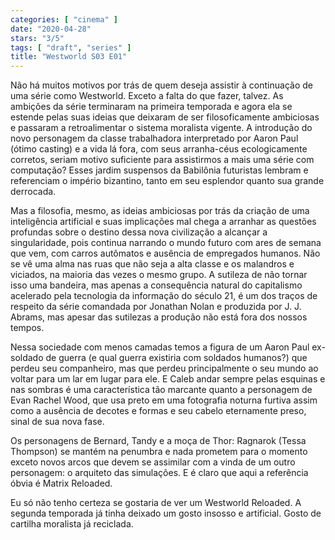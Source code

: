 ```yaml
---
categories: [ "cinema" ]
date: "2020-04-28"
stars: "3/5"
tags: [ "draft", "series" ]
title: "Westworld S03 E01"
---
```

Não há muitos motivos por trás de quem deseja assistir à continuação de uma série como Westworld. Exceto a falta do que fazer, talvez. As ambições da série terminaram na primeira temporada e agora ela se estende pelas suas ideias que deixaram de ser filosoficamente ambiciosas e passaram a retroalimentar o sistema moralista vigente. A introdução do novo personagem da classe trabalhadora interpretado por Aaron Paul (ótimo casting) e a vida lá fora, com seus arranha-céus ecologicamente corretos, seriam motivo suficiente para assistirmos a mais uma série com computação? Esses jardim suspensos da Babilônia futuristas lembram e referenciam o império bizantino, tanto em seu esplendor quanto sua grande derrocada.

Mas a filosofia, mesmo, as ideias ambiciosas por trás da criação de uma inteligência artificial e suas implicações mal chega a arranhar as questões profundas sobre o destino dessa nova civilização a alcançar a singularidade, pois continua narrando o mundo futuro com ares de semana que vem, com carros autômatos e ausência de empregados humanos. Não se vê uma alma nas ruas que não seja a alta classe e os malandros e viciados, na maioria das vezes o mesmo grupo. A sutileza de não tornar isso uma bandeira, mas apenas a consequência natural do capitalismo acelerado pela tecnologia da informação do século 21, é um dos traços de respeito da série comandada por Jonathan Nolan e produzida por J. J. Abrams, mas apesar das sutilezas a produção não está fora dos nossos tempos.

Nessa sociedade com menos camadas temos a figura de um Aaron Paul ex-soldado de guerra (e qual guerra existiria com soldados humanos?) que perdeu seu companheiro, mas que perdeu principalmente o seu mundo ao voltar para um lar em lugar para ele. E Caleb andar sempre pelas esquinas e nas sombras é uma característica tão marcante quanto a personagem de Evan Rachel Wood, que usa preto em uma fotografia noturna furtiva assim como a ausência de decotes e formas e seu cabelo eternamente preso, sinal de sua nova fase.

Os personagens de Bernard, Tandy e a moça de Thor: Ragnarok (Tessa Thompson) se mantém na penumbra e nada prometem para o momento exceto novos arcos que devem se assimilar com a vinda de um outro personagem: o arquiteto das simulações. E é claro que aqui a referência óbvia é Matrix Reloaded.

Eu só não tenho certeza se gostaria de ver um Westworld Reloaded. A segunda temporada já tinha deixado um gosto insosso e artificial. Gosto de cartilha moralista já reciclada.
